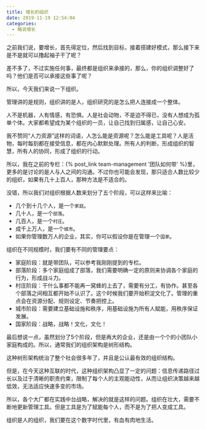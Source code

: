 ```yaml
---
title: 增长的组织
date: 2019-11-19 12:54:04
categories:
  - 略说增长
---
```


之前我们说，要增长，首先得定位，然后找到目标，接着搭建好模式，那么接下来是不是就可以撸起袖子干了呢？

差不多了，不过实施任何事，最终都是组织来承接的，那么，你的组织调整好了吗？他们是否可以承接这些事了呢？
<!--more-->

所以，今天我们来说一下组织。

管理讲的是规则，组织讲的是人，组织研究的是怎么把人连接成一个整体。

人不是机器，人有情感，有恐惧。人是社会动物，不是迫不得已，没有人想成为孤单个体。大家都希望成为某个组织的一员，让自己找到归属感，让自己心安。

我不赞同“人力资源”这样的词语，人怎么能是资源呢？怎么能是工具呢？人是活物，每时每刻都在接受信息，都在内心默默处理。所有人的判断，形成组织的智慧，所有人的协同，形成了组织的行动。

所以，我在之前的专栏：{% post_link team-management '团队如何带' %}里，更多的是讨论的是人与人之间的沟通。不过你也可能会发现，那只适合人数比较少的组织，如果有几十上百人，那种方法是不适合的。

没错，所以我们对组织根据人数来划分了五个阶段，可以这样来比喻：

- 几个到十几个人，是一个`家庭`。
- 几十人，是一个`部落`。
- 几百人，是一个`村庄`。
- 成千上万人，是一个`城市`。
- 如果你管理数万人的企业，其实，你可以假设你是在管理一个`国家`。

组织在不同规模时，我们要有不同的管理要点：

- 家庭阶段：就是带团队，可以参考我刚刚提到的专栏。
- 部落阶段：多个家庭组成了部落，我们需要明确一定的原则来协调各个家庭的行为，形成战斗力。
- 村庄阶段：干什么事都不能再一窝蜂的上去了，需要有分工，有协作。甚至各个部落之间相互都开始不认识了。这个时候我们要开始积淀文化了。管理的重点会在资源分配、规则设定、节奏把控上。
- 城市阶段：需要建立基础设施和秩序，用基础设施为所有人赋能，用秩序保证发展。
- 国家阶段：战略，战略！文化，文化！

最后想说一点，虽然划分了5个阶段，但是再大的企业，还是由一个个的小团队小家庭构成的。所以，通常我们的组织架构是树形结构。

这种树形架构统治了整个社会很多年了，并且是公认最有效的组织结构。

但是，在今天这种互联的时代，这种组织架构凸显了一定的问题：信息传递路径过长以及过于清晰的职责约束，限制了每个人的主观能动性，从而让组织决策越来越低效，无法适应快速多变的市场。

所以，各个大厂都在实践中台战略，解决的就是这样的问题。组织在壮大，需要不断地更新管理工具。但是工具是为了赋能每个人，而不是为了把人变成工具。

组织是人的组织，我们要在这个数字时代里，有血有肉地生活。